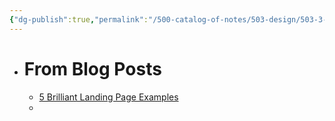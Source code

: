 ```yaml
---
{"dg-publish":true,"permalink":"/500-catalog-of-notes/503-design/503-3-landing-page/landing-page-examples/"}
---
```


- # From Blog Posts
	- [5 Brilliant Landing Page Examples](https://watkinstben.medium.com/5-brilliant-landing-page-examples-17d67e83f0b0)
	- 